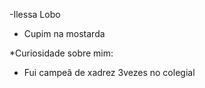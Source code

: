 -Ilessa Lobo
- Cupim na mostarda


*Curiosidade sobre mim:

- Fui campeã de xadrez 3vezes no colegial